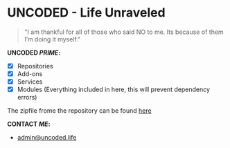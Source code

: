 # UNCODED - Life Unraveled
> "I am thankful for all of those who said NO to me. Its because of them I’m doing it myself."

 **UNCODED _PRIME_:**

- [x] Repositories
- [x] Add-ons
- [x] Services
- [x] Modules
(Everything included in here, this will prevent dependency errors)

The zipfile frome the repository can be found [here](http://start.uncoded.life)

 **CONTACT _ME_:**

* admin@uncoded.life


